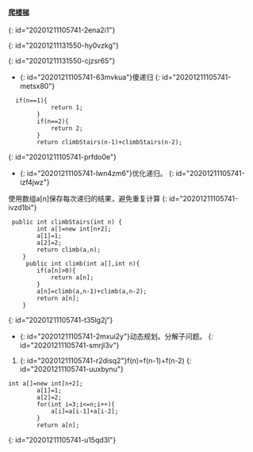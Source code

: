 #### [ 爬楼梯](https://leetcode-cn.com/problems/climbing-stairs/)
{: id="20201211105741-2ena2i1"}

{: id="20201211131550-hy0vzkg"}

{: id="20201211131550-cjzsr65"}

* {: id="20201211105741-63mvkua"}傻递归
{: id="20201211105741-metsx80"}

```
  if(n==1){
            return 1;
        }
        if(n==2){
            return 2;
        }
        return climbStairs(n-1)+climbStairs(n-2);
```
{: id="20201211105741-prfdo0e"}

* {: id="20201211105741-lwn4zm6"}优化递归。
{: id="20201211105741-izf4jwz"}

使用数组a[n]保存每次递归的结果，避免重复计算
{: id="20201211105741-ivzd1bi"}

```
 public int climbStairs(int n) {
        int a[]=new int[n+2];
        a[1]=1;
        a[2]=2;
        return climb(a,n);
    }
     public int climb(int a[],int n){
        if(a[n]>0){
            return a[n];
        }
        a[n]=climb(a,n-1)+climb(a,n-2);
        return a[n];
    }
```
{: id="20201211105741-t35lg2j"}

* {: id="20201211105741-2mxui2y"}动态规划。分解子问题。
{: id="20201211105741-smrjl3v"}

1. {: id="20201211105741-r2disq2"}f(n)=f(n-1)+f(n-2)
{: id="20201211105741-uuxbynu"}

```
int a[]=new int[n+2];
        a[1]=1;
        a[2]=2;
        for(int i=3;i<=n;i++){
            a[i]=a[i-1]+a[i-2];
        }
        return a[n];
```
{: id="20201211105741-u15qd3l"}

